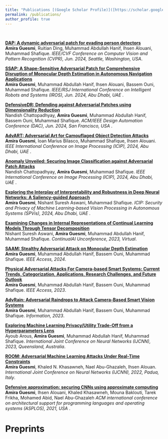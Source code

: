 ```yaml
---
title: "Publications [(Google Scholar Profile)]([https://scholar.google.com/citations?user=mMEdVfoAAAAJ&hl=en](https://scholar.google.fr/citations?hl=fr&user=ramnnXoAAAAJ&view_op=list_works&sortby=pubdate))"
permalink: /publications/
author_profile: true
---
```



<br> 

<b>[DAP: A dynamic adversarial patch for evading person detectors](http://AmiraGuesmi-mls.github.io/publications/DAP)</b> <br> 
<b>Amira Guesmi</b>, Ruitian Ding, Muhammad Abdullah Hanif, Ihsen Alouani, Muhammad Shafique.
<i>IEEE/CVF Conference on Computer Vision and Pattern Recognition (CVPR), Jun. 2024, Seattle, Washington, USA</i>.

<b>[SSAP: A Shape-Sensitive Adversarial Patch for Comprehensive Disruption of Monocular Depth Estimation in Autonomous Navigation Applications](http://AmiraGuesmi-mls.github.io/publications/SSAP)</b> <br> 
<b>Amira Guesmi</b>, Muhammad Abdullah Hanif, Ihsen Alouani, Bassem Ouni, Muhammad Shafique.
<i>IEEE/RSJ International Conference on Intelligent Robots and Systems (IROS), Jun. 2024, Abu Dhabi, UAE </i>.

<b>[DefensiveDR: Defending against Adversarial Patches using Dimensionality Reduction](http://AmiraGuesmi-mls.github.io/publications/DR)</b> <br> 
Nandish Chattopadhyay, <b>Amira Guesmi</b>, Muhammad Abdullah Hanif, Bassem Ouni, Muhammad Shafique.
<i>ACM/IEEE Design Automation Conference (DAC), Jun. 2024, San Francisco, USA </i>.

<b>[AdvART: Adversarial Art for Camouflaged Object Detection Attacks](http://AmiraGuesmi-mls.github.io/publications/ICIP24ADVART)</b> <br> 
<b>Amira Guesmi</b>, Ioan Marius Bilasco, Muhammad Shafique, Ihsen Alouani.
<i>IEEE International Conference on Image Processing (ICIP), 2024, Abu Dhabi, UAE </i>.

<b>[Anomaly Unveiled: Securing Image Classification against Adversarial Patch Attacks](http://AmiraGuesmi-mls.github.io/publications/ICIP24ANOMALY)</b> <br> 
Nandish Chattopadhyay, <b>Amira Guesmi</b>, Muhammad Shafique.
<i>IEEE International Conference on Image Processing (ICIP), 2024, Abu Dhabi, UAE </i>.

<b>[Exploring the Interplay of Interpretability and Robustness in Deep Neural Networks: A Saliency-guided Approach](http://AmiraGuesmi-mls.github.io/publications/SPVis)</b> <br> 
<b>Amira Guesmi</b>, Nishant Suresh Aswani, Muhammad Shafique.
<i>ICIP: Security and Privacy of Machine Learning-based Vision Processing in Autonomous Systems (SPVis), 2024, Abu Dhabi, UAE </i>.

<b>[Examining Changes in Internal Representations of Continual Learning Models Through Tensor Decomposition](http://AmiraGuesmi-mls.github.io/publications/UNCONF24)</b> <br> 
Nishant Suresh Aswani, <b>Amira Guesmi</b>, Muhammad Abdullah Hanif, Muhammad Shafique.
<i>ContinualAI Unconference, 2023, Virtual</i>.

<b>[SAAM: Stealthy Adversarial Attack on Monocular Depth Estimation](http://AmiraGuesmi-mls.github.io/publications/SAAM)</b> <br> 
<b>Amira Guesmi</b>, Muhammad Abdullah Hanif, Bassem Ouni, Muhammad Shafique.
<i>IEEE Access, 2024</i>.

<b>[Physical Adversarial Attacks For Camera-based Smart Systems: Current Trends, Categorization, Applications, Research Challenges, and Future Outlook](http://AmiraGuesmi-mls.github.io/publications/SURVEY23)</b> <br> 
<b>Amira Guesmi</b>, Muhammad Abdullah Hanif, Bassem Ouni, Muhammad Shafique.
<i>IEEE Access, 2023</i>.

<b>[AdvRain: Adversarial Raindrops to Attack Camera-Based Smart Vision Systems](http://AmiraGuesmi-mls.github.io/publications/ADVRAIN)</b> <br> 
<b>Amira Guesmi</b>, Muhammad Abdullah Hanif, Bassem Ouni, Muhammad Shafique.
<i>Information, 2023</i>.

<b>[Exploring Machine Learning Privacy/Utility Trade-Off from a Hyperparameters Lens](http://AmiraGuesmi-mls.github.io/publications/PRIVACY23)</b> <br> 
Ayoub Arous, <b>Amira Guesmi</b>, Muhammad Abdullah Hanif, Muhammad Shafique.
<i>International Joint Conference on Neural Networks (IJCNN), 2023, Queensland, Australia</i>.

<b>[ROOM: Adversarial Machine Learning Attacks Under Real-Time Constraints](http://AmiraGuesmi-mls.github.io/publications/ROOM)</b> <br> 
<b>Amira Guesmi</b>, Khaled N. Khasawneh, Nael Abu-Ghazaleh, Ihsen Alouan.
<i>International Joint Conference on Neural Networks (IJCNN), 2022, Padua, Italy</i>.

<b>[Defensive approximation: securing CNNs using approximate computing](http://AmiraGuesmi-mls.github.io/publications/ASPLOS)</b> <br> 
<b>Amira Guesmi</b>, Ihsen Alouani, Khaled Khasawneh, Mouna Baklouti, Tarek Frikha, Mohamed Abid, Nael Abu-Ghazaleh
<i>ACM international conference on architectural support for programming languages and operating systems (ASPLOS), 2021, USA </i>.

# Preprints
